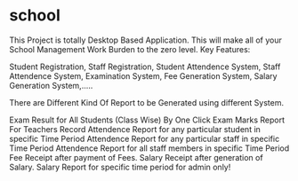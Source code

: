 # school

This Project is totally Desktop Based Application.
This will make all of your School Management Work Burden to the zero level.
Key Features:

Student Registration,
Staff Registration,
Student Attendence System,
Staff Attendence System,
Examination System,
Fee Generation System,
Salary Generation System,.....


There are Different Kind Of Report to be Generated using different System.

Exam Result for All Students (Class Wise) By One Click
Exam Marks Report For Teachers Record
Attendence Report for any particular student in specific Time Period
Attendence Report for any particular staff in specific Time Period
Attendence Report for all staff members in specific Time Period
Fee Receipt after payment of Fees.
Salary Receipt after generation of Salary.
Salary Report for specific time period for admin only!

